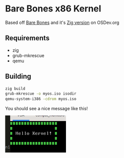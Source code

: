 # Bare Bones x86 Kernel
Based off [Bare Bones](https://wiki.osdev.org/Bare_Bones)
and it's [Zig version](https://wiki.osdev.org/Zig_Bare_Bones) on OSDev.org

## Requirements
 - zig
 - grub-mkrescue
 - qemu

## Building
```sh
zig build
grub-mkrescue -o myos.iso isodir
qemu-system-i386 -cdrom myos.iso
```

You should see a nice message like this!

![Hello Kernel!](hello-kernel.png)
